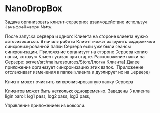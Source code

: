 # NanoDropBox

Задача организовать клиент-серверное взаимодействие используя Java фреймворк Netty.

После запуска сервера и одного Клиента на стороне клиента нужно авторизоваться.
В начале работы Клиент может загрузить содержимое синхронизированной папки Сервера если уже были сеансы синхронизации.
Приложение организует на стороне Сервера копию папки, которую Клиент указал при старте.
Расположение папки на Сервере: server/src/main/resources/Store/[логин Клиента]
Далее приложение организует синхронизацию этих папок. (Приложение отслеживает изменения в папке Клиента и дублирует их на Сервере)

Клиент может очистить синхронизированную папку Сервера

Клиентов может быть несколько одновременно.
Заведены 3 клиента
ligin  parol:
log1   pass,
log2   pass,
log3   pass,

Управление приложением из консоли.
